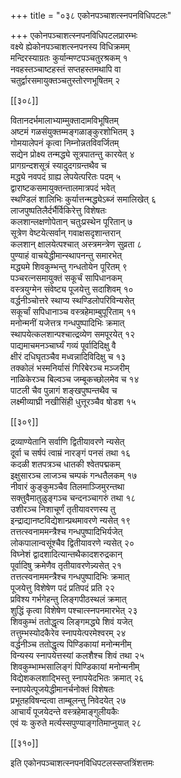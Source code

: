 +++
title = "०३८ एकोनपञ्चाशत्स्नपनविधिपटलः"

+++
एकोनपञ्चाशत्स्नपनविधिपटलप्रारम्भः  
वक्ष्ये ह्येकोनपञ्चाशत्स्नपनस्य विधिक्रमम्  
मन्दिरस्याग्रतः कुर्यान्मण्टपञ्चतुरश्रकम् १  
नवहस्तञ्चाष्टहस्तं सप्तहस्तमथापि वा  
चतुर्द्वारसमायुक्तञ्चतुस्तोरणभूषितम् २  

[[३०८]]  

वितानदर्भमालाभ्याम्मुक्तादामविभूषितम्  
अष्टमं गळसंयुक्तम्मङ्गळाङ्कुरशोभितम् ३  
गोमयालेपनं कृत्वा निम्नोन्नतविवर्जितम्  
सद्येन प्रोक्ष्य तन्मद्ध्ये सूत्रपातन्तु कारयेत् ४  
प्रागग्रन्दशसूत्रं स्यादुदगग्रन्तथैव च  
मद्ध्ये नवपदं ग्राह्य लेपयेत्परितः पदम् ५  
द्वाराष्टकसमायुक्तन्तालमात्रपदं भवेत्  
स्थण्डिलं शालिभिः कुर्यात्तन्मद्ध्येऽब्जं समालिखेत् ६  
लाजपुष्पतिलैर्दर्भैर्विकिरेत्तु विशेषतः    
कलशान्लक्षणोपेतान् चतुःप्रस्थेन पूरितान् ७  
सूत्रेण वेष्टयेत्सर्वान् गवाक्षसदृशान्तरान्    
कलशान् क्षालयेत्पश्चात् अस्त्रमन्त्रेण सुव्रता ८  
पुण्याहं वाचयेद्धीमान्स्थापनन्तु समारभेत्  
मद्ध्यमे शिवकुम्भन्तु गन्धतोयेन पूरितम् ९  
पञ्चरत्नसमायुक्तं सकूर्चं सापिधानकम्  
वस्त्रयुग्मेन संवेष्ट्य पूजयेत्तु सदाशिवम् १०  
वर्द्धनीञ्चोत्तरे स्थाप्य स्थण्डिलोपरिविन्यसेत्  
सकूर्चां सपिधानाञ्च वस्त्रहेमाम्बुपूरिताम् ११  
मनोन्मनीं यजेत्तत्र गन्धपुष्पादिभिः क्रमात्  
स्थापयेत्कलशान्पश्चात्द्रव्येण समपूरयेत् १२  
पाद्यमाचमनञ्चार्घ्यं गव्यं पूर्वादिदिक्षु वै  
क्षीरं दधिघृतञ्चैव मध्वन्नादिविदिक्षु च १३  
तक्कोलं भस्मनिर्यासं गिरिबेरञ्च मञ्जरीम्  
नाळिकेरञ्च बिल्वञ्च जम्बूकच्छोलमेव च १४  
पाटली चैव पुन्नागं शङ्खपुष्पन्तथैव च  
लक्ष्मीव्याघ्री नखीसिंही धुत्तूरञ्चैव षोडश १५  

[[३०९]]  

द्रव्याण्येतानि सर्वाणि द्वितीयावरणे न्यसेत्  
दूर्वा च सर्षपं त्वाम्रं नारङ्गं पनसं तथा १६  
कदळी शतपत्रञ्च धातकी श्वेतपद्मकम्  
इक्षुसारञ्च लाजञ्च चम्पकं गन्धतैलकम् १७  
नीवारं कुङ्कुमञ्चैव तिलमाञ्जिमुरन्तथा  
सक्तुवैमातुळुङ्गञ्च चन्दनञ्चागरुं तथा १८  
उशीरञ्च निशाचूर्णं तृतीयावरणस्य तु  
इन्द्राद्यानष्टविद्येशान्प्रथमावरणे न्यसेत् १९  
तत्तत्स्वनाममन्त्रैश्च गन्धपुष्पादिभिर्यजेत्  
लोकपालान्वसूंश्चैव द्वितीयावरणे न्यसेत् २०  
विघ्नेशं द्वादशादित्यान्तथैकादशरुद्रकान्  
पूर्वादिषु क्रमेणैव तृतीयावरणेन्न्यसेत् २१  
तत्तत्स्वनाममन्त्रैश्च गन्धपुष्पादिभिः क्रमात्  
पूजयेत्तु विशेषेण पदं प्रतिपदं प्रति २२  
प्रविश्य गर्भगेहन्तु लिङ्गपीठस्थलं क्रमात्  
शुद्धिं कृत्वा विशेषेण पश्चात्स्नपनमारभेत् २३  
शिवकुम्भं ततोद्धृत्य लिङ्गमद्ध्ये शिवं यजेत्  
तत्तुम्भस्योदकैरेव स्नापयेत्परमेश्वरम् २४  
वर्द्धनीञ्च ततोद्धृत्य पिण्डिकायां मनोन्मनीम्  
विन्यस्य स्नापयेत्तस्यां कलशैश्च शिवं तथा २५  
शिवकुम्भाम्भसालिङ्गं पिण्डिकायां मनोन्मनीम्  
विद्येशकलशाद्भिस्तु स्नापयेदभितः क्रमात् २६  
स्नापयेत्पूजयेद्धीमानर्चनोक्तं विशेषतः  
प्रभूतहविषन्दत्वा ताम्बूलन्तु निवेदयेत् २७  
आचार्यं पूजयेदन्ते वस्त्रहेमाङ्गुलीयकैः  
एवं यः कुरुते मर्त्यस्सपुण्याङ्गतिमाप्नुयात् २८  

[[३१०]]  

इति एकोनपञ्चाशत्स्नपनविधिपटलस्सप्तत्रिंशत्तमः  
